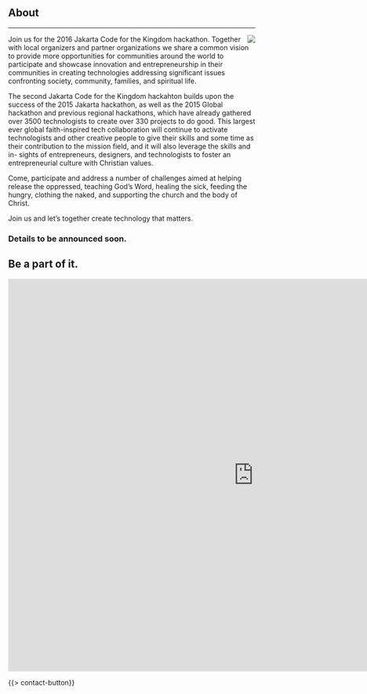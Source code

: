 ﻿## About
---
<img src="{{assets}}/images/earth.jpg" style="float:right"/>

Join us for the 2016 Jakarta Code for the Kingdom hackathon. Together with local organizers and partner organizations we share a common vision to provide more opportunities for communities around the world to participate and showcase innovation and entrepreneurship in their communities in creating technologies addressing significant issues confronting society, community, families, and spiritual life.

The second Jakarta Code for the Kingdom hackahton builds upon the success of the 2015 Jakarta hackathon, as well as the 2015 Global hackathon and previous regional hackathons, which have already gathered over 3500 technologists to create over 330 projects to do good. This largest ever global faith-inspired tech collaboration will continue to activate technologists and other creative people to give their skills and some time as their contribution to the mission field, and it will also leverage the skills and in- sights of entrepreneurs, designers, and technologists to foster an entrepreneurial culture with Christian values.

Come, participate and address a number of challenges aimed at helping release the oppressed, teaching God’s Word, healing the sick, feeding the hungry, clothing the naked, and supporting the church and the body of Christ. 

Join us and let’s together create technology that matters.

### Details to be announced soon. 

## Be a part of it.

<iframe src="https://docs.google.com/forms/d/1dUg06mza7i1JPNBsluI6Q8I8ZuGPggNmH7LrMyHtkOI/viewform?embedded=true" width="1000" height="800" frameborder="0" marginheight="0" marginwidth="0">Loading...</iframe>

{{> contact-button}}
